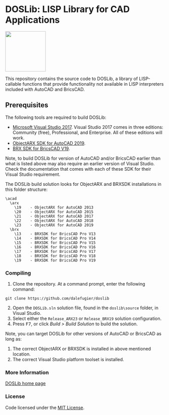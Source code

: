 # DOSLib: LISP Library for CAD Applications

<img width="128" height="128" src="https://github.com/dalefugier/DOSLib/raw/master/resources/doslib.png">

This repository contains the source code to DOSLib, a library of LISP-callable functions that provide functionality not available in LISP interpreters included with AutoCAD and BricsCAD.

## Prerequisites

The following tools are required to build DOSLib:

- [Microsoft Visual Studio 2017](https://visualstudio.microsoft.com/). Visual Studio 2017 comes in three editions: Community (free), Professional, and Enterprise. All of these editions will work.
- [ObjectARX SDK for AutoCAD 2019](https://www.autodesk.com/developer-network/platform-technologies/autocad/objectarx-license-download).
- [BRX SDK for BricsCAD V19](https://www.bricsys.com/en-eu/applications/developers/).

Note, to build DOSLib for version of AutoCAD and/or BricsCAD earlier than what is listed above may also require an earlier version of Visual Studio. Check the documentation that comes with each of these SDK for their Visual Studio requirement.

The DOSLib build solution looks for ObjectARX and BRXSDK installations in this folder structure:

```
\acad
  \arx
    \19    - ObjectARX for AutoCAD 2013
    \20    - ObjectARX for AutoCAD 2015 
    \21    - ObjectARX for AutoCAD 2017 
    \22    - ObjectARX for AutoCAD 2018
    \23    - ObjectARX for AutoCAD 2019
  \brx
    \13    - BRXSDK for BricsCAD Pro V13 
    \14    - BRXSDK for BricsCAD Pro V14
    \15    - BRXSDK for BricsCAD Pro V15 
    \16    - BRXSDK for BricsCAD Pro V16 
    \17    - BRXSDK for BricsCAD Pro V17 
    \18    - BRXSDK for BricsCAD Pro V18 
    \19    - BRXSDK for BricsCAD Pro V19 
```

### Compiling

1. Clone the repository. At a command prompt, enter the following command:
```
git clone https://github.com/dalefugier/doslib
```
2. Open the `DOSLib.sln` solution file, found in the `doslib\source` folder, in Visual Studio.
3. Select either the `Release_ARX23` or `Release_BRX19` solution configuration.
4. Press <kbd>F7</kbd>, or click *Build > Build Solution*  to build the solution.

Note, you can target DOSLib for other versions of AutoCAD or BricsCAD as long as:

1. The correct ObjectARX or BRXSDK is installed in above mentioned location.
2. The correct Visual Studio platform toolset is installed.

### More Information

[DOSLib home page](https://wiki.mcneel.com/doslib/home)

### License
Code licensed under the [MIT License](https://github.com/dalefugier/DOSLib/blob/master/LICENSE).
